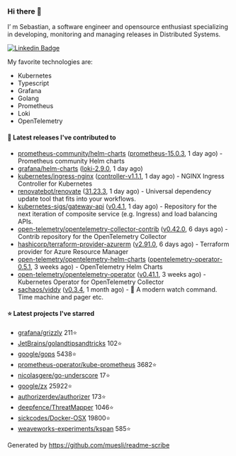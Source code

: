 ### Hi there 👋

I’ m Sebastian, a software engineer and opensource enthusiast specializing in developing, monitoring and managing releases in Distributed Systems.

[![Linkedin Badge](https://img.shields.io/badge/-LinkedIn-blue?style=flat&logo=Linkedin&logoColor=white&link=https://www.linkedin.com/in/sebastian-poxhofer/)](https://www.linkedin.com/in/sebastian-poxhofer/)

My favorite technologies are:
 - Kubernetes
 - Typescript
 - Grafana
 - Golang
 - Prometheus
 - Loki
 - OpenTelemetry




#### 🚀 Latest releases I've contributed to

- [prometheus-community/helm-charts](https://github.com/prometheus-community/helm-charts) ([prometheus-15.0.3](https://github.com/prometheus-community/helm-charts/releases/tag/prometheus-15.0.3), 1 day ago) - Prometheus community Helm charts
- [grafana/helm-charts](https://github.com/grafana/helm-charts) ([loki-2.9.0](https://github.com/grafana/helm-charts/releases/tag/loki-2.9.0), 1 day ago)
- [kubernetes/ingress-nginx](https://github.com/kubernetes/ingress-nginx) ([controller-v1.1.1](https://github.com/kubernetes/ingress-nginx/releases/tag/controller-v1.1.1), 1 day ago) - NGINX Ingress Controller for Kubernetes
- [renovatebot/renovate](https://github.com/renovatebot/renovate) ([31.23.3](https://github.com/renovatebot/renovate/releases/tag/31.23.3), 1 day ago) - Universal dependency update tool that fits into your workflows.
- [kubernetes-sigs/gateway-api](https://github.com/kubernetes-sigs/gateway-api) ([v0.4.1](https://github.com/kubernetes-sigs/gateway-api/releases/tag/v0.4.1), 1 day ago) - Repository for the next iteration of composite service (e.g. Ingress) and load balancing APIs.
- [open-telemetry/opentelemetry-collector-contrib](https://github.com/open-telemetry/opentelemetry-collector-contrib) ([v0.42.0](https://github.com/open-telemetry/opentelemetry-collector-contrib/releases/tag/v0.42.0), 6 days ago) - Contrib repository for the OpenTelemetry Collector
- [hashicorp/terraform-provider-azurerm](https://github.com/hashicorp/terraform-provider-azurerm) ([v2.91.0](https://github.com/hashicorp/terraform-provider-azurerm/releases/tag/v2.91.0), 6 days ago) - Terraform provider for Azure Resource Manager
- [open-telemetry/opentelemetry-helm-charts](https://github.com/open-telemetry/opentelemetry-helm-charts) ([opentelemetry-operator-0.5.1](https://github.com/open-telemetry/opentelemetry-helm-charts/releases/tag/opentelemetry-operator-0.5.1), 3 weeks ago) - OpenTelemetry Helm Charts
- [open-telemetry/opentelemetry-operator](https://github.com/open-telemetry/opentelemetry-operator) ([v0.41.1](https://github.com/open-telemetry/opentelemetry-operator/releases/tag/v0.41.1), 3 weeks ago) - Kubernetes Operator for OpenTelemetry Collector
- [sachaos/viddy](https://github.com/sachaos/viddy) ([v0.3.4](https://github.com/sachaos/viddy/releases/tag/v0.3.4), 1 month ago) - 👀 A modern watch command. Time machine and pager etc.

#### ⭐ Latest projects I've starred

- [grafana/grizzly](https://github.com/grafana/grizzly}) 211⭐
- [JetBrains/golandtipsandtricks](https://github.com/JetBrains/golandtipsandtricks}) 102⭐
- [google/gops](https://github.com/google/gops}) 5438⭐
- [prometheus-operator/kube-prometheus](https://github.com/prometheus-operator/kube-prometheus}) 3682⭐
- [nicolasgere/go-underscore](https://github.com/nicolasgere/go-underscore}) 17⭐
- [google/zx](https://github.com/google/zx}) 25922⭐
- [authorizerdev/authorizer](https://github.com/authorizerdev/authorizer}) 173⭐
- [deepfence/ThreatMapper](https://github.com/deepfence/ThreatMapper}) 1046⭐
- [sickcodes/Docker-OSX](https://github.com/sickcodes/Docker-OSX}) 19800⭐
- [weaveworks-experiments/kspan](https://github.com/weaveworks-experiments/kspan}) 585⭐



Generated by https://github.com/muesli/readme-scribe
